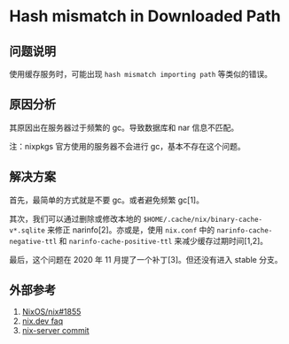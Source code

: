 Hash mismatch in Downloaded Path
==========

问题说明
------
使用缓存服务时，可能出现 `hash mismatch importing path` 等类似的错误。

原因分析
------
其原因出在服务器过于频繁的 gc。导致数据库和 nar 信息不匹配。

注：nixpkgs 官方使用的服务器不会进行 gc，基本不存在这个问题。

解决方案
------
首先，最简单的方式就是不要 gc。或者避免频繁 gc[1]。

其次，我们可以通过删除或修改本地的 `$HOME/.cache/nix/binary-cache-v*.sqlite` 来修正 narinfo[2]。亦或是，使用 `nix.conf` 中的 `narinfo-cache-negative-ttl` 和 `narinfo-cache-positive-ttl` 来减少缓存过期时间[1,2]。

最后，这个问题在 2020 年 11 月提了一个补丁[3]。但还没有进入 stable 分支。

外部参考
------
1. [NixOS/nix#1855](https://github.com/NixOS/nix/issues/1885)
2. [nix.dev faq](https://nix.dev/faq.html#how-do-i-force-nix-to-re-check-whether-something-exists-at-a-binary-cache)
3. [nix-server commit](https://github.com/edolstra/nix-serve/commit/4bbd001d67ded3151cfa3c5391f1b7d93dbb2f67)

